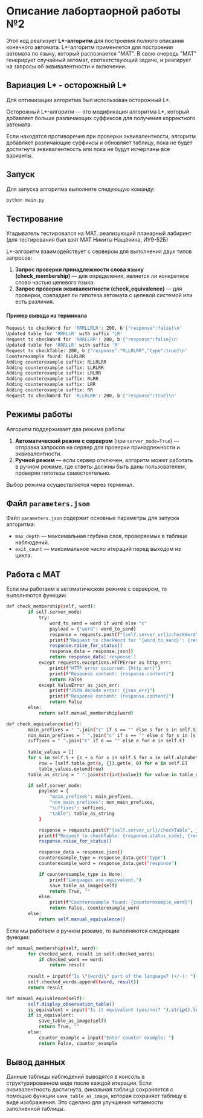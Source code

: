 # Описание лабортаорной работы №2

Этот код реализует **L\*-алгоритм** для построения полного описания конечного автомата. L\*-алгоритм применяется для построения автомата по языку, который распознается "МАТ". В свою очередь "МАТ" генерирует случайный автомат, соответствующий задаче, и реагирует на запросы об эквивалентности и включении.


## Вариация L* - осторожный L*

Для оптимизации алгоритма был использован осторожный L\*.

Осторожный L\*-алгоритм — это модификация алгоритма L\*, который добавляет больше различающих суффиксов для получения корректного автомата. 

Если находятся противоречия при проверки эквивалентности, алгоритм добавляет различающие суффиксы и обновляет таблицу, пока не будет достигнута эквивалентность или пока не будут исчерпаны все варианты. 


## Запуск 

Для запуска алгоритма выполните следующую команду:
```bash
python main.py
```


## Тестирование

Угадыватель тестировался на МАТ, реализующий планарный лабиринт (для тестирования был взят МАТ Никиты Нащёкина, ИУ9-52Б)

L\*-алгоритм взаимодействует с сервером для выполнения двух типов запросов:
1. **Запрос проверки принадлежности слова языку (check_membership)** — для определения, является ли конкретное слово частью целевого языка.
2. **Запрос проверки эквивалентности (check_equivalence)** — для проверки, совпадает ли гипотеза автомата с целевой системой или есть различия.


#### Пример вывода из терминала
```bash
Request to checkWord for 'RRRLLRLR': 200, b'{"response":false}\n'
Updated table for 'RRRLLR' with suffix 'LR'
Request to checkWord for 'RRRLLRR': 200, b'{"response":false}\n'
Updated table for 'RRRLLR' with suffix 'R'
Request to checkTable: 200, b'{"response":"RLLRLRR","type":true}\n'
Counterexample found: RLLRLRR
Adding counterexample suffix: RLLRLRR
Adding counterexample suffix: LLRLRR
Adding counterexample suffix: LRLRR
Adding counterexample suffix: RLRR
Adding counterexample suffix: LRR
Adding counterexample suffix: RR
Request to checkWord for 'RLLRLRR': 200, b'{"response":true}\n'
```


## Режимы работы

Алгоритм поддерживает два режима работы:
1. **Автоматический режим с сервером** (при `server_mode=True`) — отправка запросов на сервер для проверки принадлежности и эквивалентности.
2. **Ручной режим** — если сервер отключен, алгоритм может работать в ручном режиме, где ответы должны быть даны пользователем, проверяя гипотезы самостоятельно.

Выбор режима осуществляется через терминал.


## Файл `parameters.json`

Файл `parameters.json` содержит основные параметры для запуска алгоритма:
- `max_depth` — максимальная глубина слов, проверяемых в таблице наблюдений.
- `exit_count` — максимальное число итераций перед выходом из цикла.


## Работа с МАТ 
Если мы работаем в автоматическом режиме с сервером, то выполняются функции:
```bash
def check_membership(self, word):
        if self.server_mode:
            try:
                word_to_send = word if word else "ε"
                payload = {"word": word_to_send}
                response = requests.post(f"{self.server_url}/checkWord", json=payload)
                print(f"Request to checkWord for '{word_to_send}': {response.status_code}, {response.content}")
                response.raise_for_status()
                response_data = response.json()
                return response_data['response']
            except requests.exceptions.HTTPError as http_err:
                print(f"HTTP error occurred: {http_err}")
                print(f"Response content: {response.content}")
                return False
            except ValueError as json_err:
                print(f"JSON decode error: {json_err}")
                print(f"Response content: {response.content}")
                return False
        else:
            return self.manual_membership(word)

def check_equivalence(self):
        main_prefixes = " ".join("ε" if s == "" else s for s in self.S)
        non_main_prefixes = " ".join("ε" if s == "" else s for s in [s + a for s in self.S for a in self.alphabet if s + a not in self.S])
        suffixes = " ".join("ε" if e == "" else e for e in self.E)
        
        table_values = []
        for s in self.S + [s + a for s in self.S for a in self.alphabet if s + a not in self.S]:
            row = [self.table.get(s, {}).get(e, 0) for e in self.E]
            table_values.extend(row)
        table_as_string = " ".join(str(int(value)) for value in table_values)

        if self.server_mode:
            payload = {
                "main_prefixes": main_prefixes,
                "non_main_prefixes": non_main_prefixes,
                "suffixes": suffixes,
                "table": table_as_string
            }

            response = requests.post(f"{self.server_url}/checkTable", json=payload)
            print(f"Request to checkTable: {response.status_code}, {response.content}")
            response.raise_for_status()

            response_data = response.json()
            counterexample_type = response_data.get("type")
            counterexample_word = response_data.get("response")

            if counterexample_type is None:
                print("Languages are equivalent.")
                save_table_as_image(self)
                return True, ""
            else:
                print(f"Counterexample found: {counterexample_word}")
                return False, counterexample_word
        else:
            return self.manual_equivalence()
```

Если мы работаем в ручном режиме, то выполняются следующие функции:
```bash
def manual_membership(self, word):
        for checked_word, result in self.checked_words:
            if checked_word == word:
                return result
        
        result = input(f"Is \"{word}\" part of the language? (+/-): ").strip().lower() == "+"
        self.checked_words.append((word, result))
        return result

def manual_equivalence(self):
        self.display_observation_table()  
        is_equivalent = input("Is it equivalent (yes/no)? ").strip().lower() == "yes"
        if is_equivalent:
            save_table_as_image(self)  
            return True, ""
        else:
            counter_example = input("Enter counter example: ")
            return False, counter_example
```

## Вывод данных

Данные таблицы наблюдений выводятся в консоль в структурированном виде после каждой итерации. Если эквивалентность достигнута, финальная таблица сохраняется с помощью функции `save_table_as_image`, которая сохраняет таблицу в виде изображения. Это сделано для улучшения читаемости заполненной таблицы.

